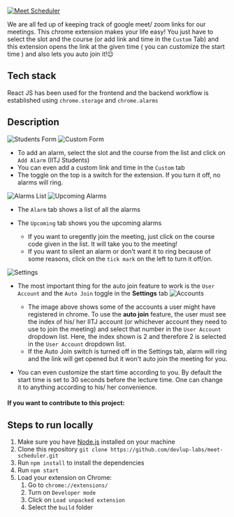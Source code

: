 [<img src="assets/chrome web store medium.png" alt="Meet Scheduler">](https://chrome.google.com/webstore/detail/auto-join-chrome-extensio/djlpjopjnkojimgiaefgbenbbkkknnln?hl=en)

We are all fed up of keeping track of google meet/ zoom links for our meetings. This chrome extension makes your life easy!
You just have to select the slot and the course (or add link and time in the `Custom` Tab) and this extension opens the link at the given time ( you can customize the start time ) and also lets you auto join it!😉

## Tech stack

React JS has been used for the frontend and the backend workflow is established using `chrome.storage` and `chrome.alarms`

## Description

<img src="assets/students form.png" alt="Students Form">
<img src="assets/custom form.png" alt="Custom Form">

- To add an alarm, select the slot and the course from the list and click on `Add Alarm` (IITJ Students)
- You can even add a custom link and time in the `Custom` tab
- The toggle on the top is a switch for the extension. If you turn it off, no alarms will ring.

<img src="assets/alarms.png" alt="Alarms List">
<img src="assets/upcoming alarms 2.png" alt="Upcoming Alarms">

- The `Alarm` tab shows a list of all the alarms

- The `Upcoming` tab shows you the upcoming alarms
  - If you want to uregently join the meeting, just click on the course code given in the list. It will take you to the meeting!
  - If you want to silent an alarm or don't want it to ring because of some reasons, click on the `tick mark` on the left to turn it off/on.

<img src="assets/settings.png" alt="Settings">

- The most important thing for the auto join feature to work is the `User Account` and the `Auto Join` toggle in the <b>Settings</b> tab
  <img src="assets/accounts.jpeg" alt="Accounts">

  - The image above shows some of the accounts a user might have registered in chrome. To use the <b>auto join</b> feature, the user must see the index of his/ her IITJ account (or whichever account they need to use to join the meeting) and select that number in the `User Account` dropdown list. Here, the index shown is 2 and therefore 2 is selected in the `User Account` dropdown list.
  - If the Auto Join switch is turned off in the Settings tab, alarm will ring and the link will get opened but it won't auto join the meeting for you.

- You can even customize the start time according to you. By default the start time is set to 30 seconds before the lecture time. One can change it to anything according to his/ her convenience.

#### If you want to contribute to this project:

## Steps to run locally

1. Make sure you have [Node.js](https://nodejs.org/en/download/) installed on your machine
1. Clone this repository `git clone https://github.com/devlup-labs/meet-scheduler.git`
1. Run `npm install` to install the dependencies
1. Run `npm start`
1. Load your extension on Chrome:
   1. Go to `chrome://extensions/`
   1. Turn on `Developer mode`
   1. Click on `Load unpacked extension`
   1. Select the `build` folder

